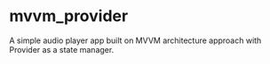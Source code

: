 # mvvm_provider

A simple audio player app built on MVVM architecture approach 
with Provider as a state manager.
